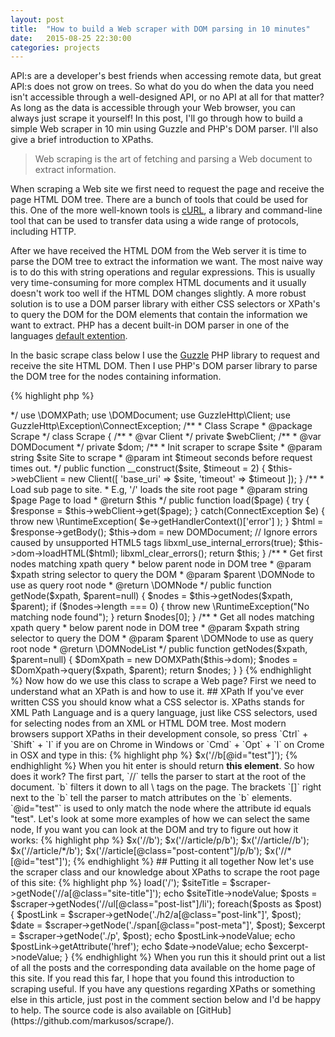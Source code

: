 ```yaml
---
layout: post
title:  "How to build a Web scraper with DOM parsing in 10 minutes"
date:   2015-08-25 22:30:00
categories: projects
---
```


API:s are a developer's best friends when accessing remote data, but great API:s does not grow on trees. So what do you do when the data you need isn't accessible through a well-designed API, or no API at all for that matter? As long as the data is accessible through your Web browser, you can always just scrape it yourself! In this post, I'll go through how to build a simple Web scraper in 10 min using Guzzle and PHP's DOM parser. I'll also give a brief introduction to XPaths.

> Web scraping is the art of fetching and parsing a Web document to extract information.

When scraping a Web site we first need to request the page and receive the page HTML DOM tree. There are a bunch of tools that could be used for this. One of the more well-known tools is [cURL](http://php.net/manual/en/book.curl.php), a library and command-line tool that can be used to transfer data using a wide range of protocols, including HTTP.

After we have received the HTML DOM from the Web server it is time to parse the DOM tree to extract the information we want. The most naive way is to do this with string operations and regular expressions. This is usually very time-consuming for more complex HTML documents and it usually doesn't work too well if the HTML DOM changes slightly. A more robust solution is to use a DOM parser library with either CSS selectors or XPath's to query the DOM for the DOM elements that contain the information we want to extract. PHP has a decent built-in DOM parser in one of the languages [default extention](http://php.net/manual/en/book.dom.php).

In the basic scrape class below I use the [Guzzle](http://guzzle.readthedocs.org/) PHP library to request and receive the site HTML DOM. Then I use PHP's DOM parser library to parse the DOM tree for the nodes containing information. 

{% highlight php %}

<?php namespace Scrape;

/**
 * A basic web scraper class
 * @author Markus Östberg <markusos@kth.se>
 */

use \DOMXPath;
use \DOMDocument;
use GuzzleHttp\Client;
use GuzzleHttp\Exception\ConnectException;

/**
 * Class Scrape
 * @package Scrape
 */
class Scrape
{
    /**
     * @var Client
     */
    private $webClient;
    /**
     * @var DOMDocument
     */
    private $dom;

    /**
     * Init scraper to scrape $site
     * @param string $site Site to scrape
     * @param int $timeout seconds before request times out. 
     */
    public function __construct($site, $timeout = 2)
    {
        $this->webClient = new Client([
                'base_uri' => $site,
                'timeout' => $timeout
            ]);
    }

    /**
     * Load sub page to site.
     * E.g, '/' loads the site root page
     * @param string $page Page to load
     * @return $this
     */
    public function load($page) {

        try {
            $response = $this->webClient->get($page);
        } catch(ConnectException $e) {
            throw new \RuntimeException(
                    $e->getHandlerContext()['error']
                );
        }

        $html = $response->getBody();

        $this->dom = new DOMDocument;

        // Ignore errors caused by unsupported HTML5 tags
        libxml_use_internal_errors(true);
        $this->dom->loadHTML($html);
        libxml_clear_errors();

        return $this;
    }

    /**
     * Get first nodes matching xpath query
     * below parent node in DOM tree
     * @param $xpath string selector to query the DOM
     * @param $parent \DOMNode to use as query root node
     * @return \DOMNode
     */
    public function getNode($xpath, $parent=null) {
        $nodes = $this->getNodes($xpath, $parent);

        if ($nodes->length === 0) {
            throw new \RuntimeException("No matching node found");
        }

        return $nodes[0];
    }

    /**
     * Get all nodes matching xpath query
     * below parent node in DOM tree
     * @param $xpath string selector to query the DOM
     * @param $parent \DOMNode to use as query root node
     * @return \DOMNodeList
     */
    public function getNodes($xpath, $parent=null) {
        $DomXpath = new DOMXPath($this->dom);
        $nodes = $DomXpath->query($xpath, $parent);
        return $nodes;
    }
}

{% endhighlight %}

Now how do we use this class to scrape a Web page? First we need to understand what an XPath is and how to use it.

## XPath

If you've ever written CSS you should know what a CSS selector is. XPaths stands for XML Path Language and is a query language, just like CSS selectors, used for selecting nodes from an XML or HTML DOM tree. Most modern browsers support XPaths in their development console, so press `Ctrl` + `Shift` + `I` if you are on Chrome in Windows or `Cmd` + `Opt` + `I` on Crome in OSX and type in this:

{% highlight php %}

$x('//b[@id="test"]');

{% endhighlight %}

When you hit enter is should return <b id='test' data-hello='Cool right? You have just written your first XPath!'>this element</b>.

So how does it work? The first part, `//` tells the parser to start at the root of the document. `b` filters it down to all \<b\> tags on the page. The brackets `[]` right next to the `b` tell the parser to match attributes on the `b` elements. `@id="test"` is used to only match the node where the attribute id equals "test". Let's look at some more examples of how we can select the same node, If you want you can look at the DOM and try to figure out how it works:

{% highlight php %}

$x('//b');
$x('//article/p/b');
$x('//article//b');
$x('//article/*/b');
$x('//article[@class="post-content"]/p/b');
$x('//*[@id="test"]');

{% endhighlight %}

## Putting it all together

Now let's use the scraper class and our knowledge about XPaths to scrape the root page of this site:

{% highlight php %}
<?php

$scraper = new Scrape('http://markusos.github.io/');
$scraper->load('/');

$siteTitle = $scraper->getNode('//a[@class="site-title"]');
echo $siteTitle->nodeValue;

$posts = $scraper->getNodes('//ul[@class="post-list"]/li');

foreach($posts as $post) {
  $postLink = $scraper->getNode('./h2/a[@class="post-link"]', $post);
  $date = $scraper->getNode('./span[@class="post-meta"]', $post);
  $excerpt = $scraper->getNode('./p', $post);

  echo $postLink->nodeValue;
  echo $postLink->getAttribute('href');
  echo $date->nodeValue;
  echo $excerpt->nodeValue;
}

{% endhighlight %}

When you run this it should print out a list of all the posts and the corresponding data available on the home page of this site.

If you read this far, I hope that you found this introduction to scraping useful. If you have any questions regarding XPaths or something else in this article, just post in the comment section below and I'd be happy to help. The source code is also available on [GitHub](https://github.com/markusos/scrape/).
